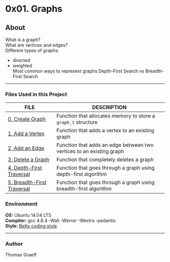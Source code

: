 # 0x01. Graphs

## About
What is a graph?  
What are vertices and edges?  
Different types of graphs:
* directed  
* weighted  
Most common ways to represent graphs
Depth-First Search vs Breadth-First Search 
----

### Files Used in this Project
FILE | DESCRIPTION
---|----
[0. Create Graph](./0-graph_create.c) | Function that allocates memory to store a `graph_t` structure
[1. Add a Vertex](./1-graph_add_vertex.c) | Function that adds a vertex to an existing graph
[2. Add an Edge](./2-graph_add_edge.c) | Function that adds an edge between two vertices to an existing graph
[3. Delete a Graph](./3-graph_delete.c) | Function that completely deletes a graph
[4. Depth-First Traversal](./4-depth_first_traverse.c) | Function that goes through a graph using depth-first algorithm
[5. Breadth-First Traversal](./5-breadth_first_traverse.c) | Function that goes through a graph using breadth-first algorithm

### Environment
<b>OS:</b> Ubuntu 14.04 LTS  
<b>Compiler:</b> gcc 4.8.4 -Wall -Werror -Wextra -pedantic  
<b>Style:</b> [Betty coding style](https://github.com/holbertonschool/Betty/blob/master/betty-style.pl)

----

### Author
Thomas Graeff
